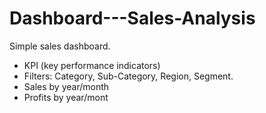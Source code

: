 # Dashboard---Sales-Analysis

Simple sales dashboard.

* KPI (key performance indicators)
* Filters: Category, Sub-Category, Region, Segment.
* Sales by year/month
* Profits by year/mont
